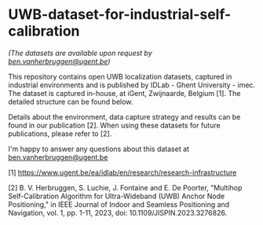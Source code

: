 # UWB-dataset-for-industrial-self-calibration

_(The datasets are available upon request by ben.vanherbruggen@ugent.be)_

This repository contains open UWB localization datasets, captured in industrial environments and is published by IDLab - Ghent University - imec. The dataset is captured in-house, at iGent, Zwijnaarde, Belgium [1]. The detailed structure can be found below.

Details about the environment, data capture strategy and results can be found in our publication [2]. When using these datasets for future publications, please refer to [2].

I'm happy to answer any questions about this dataset at ben.vanherbruggen@ugent.be

[1] https://www.ugent.be/ea/idlab/en/research/research-infrastructure

[2] B. V. Herbruggen, S. Luchie, J. Fontaine and E. De Poorter, "Multihop Self-Calibration Algorithm for Ultra-Wideband (UWB) Anchor Node Positioning," in IEEE Journal of Indoor and Seamless Positioning and Navigation, vol. 1, pp. 1-11, 2023, doi: 10.1109/JISPIN.2023.3276826.




